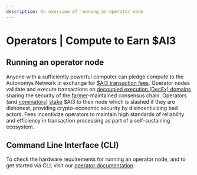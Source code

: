 ```yaml
---
description: An overview of running an operator node
---
```


# Operators | Compute to Earn $AI3

## Running an operator node

Anyone with a sufficiently powerful computer can pledge compute to the Autonomys Network in exchange for [$AI3 transaction fees](../../autonomys-network/rewards-and-fees/). Operator nodes validate and execute transactions on [decoupled execution (DecEx) domains](../../autonomys-network/decoupled-execution/) sharing the security of the [farmer](farmers.md)-maintained consensus chain. Operators (and [nominators](../astral/nominators.md)) [stake](../../autonomys-network/decoupled-execution/staking.md) $AI3 to their node which is slashed if they are dishonest, providing crypto-economic security by disincentivizing bad actors. Fees incentivize operators to maintain high standards of reliability and efficiency in transaction processing as part of a self-sustaining ecosystem.

## Command Line Interface (CLI)

To check the hardware requirements for running an operator node, and to get started via CLI, visit our [operator documentation](http://docs.autonomys.xyz/staking/operator/register).

